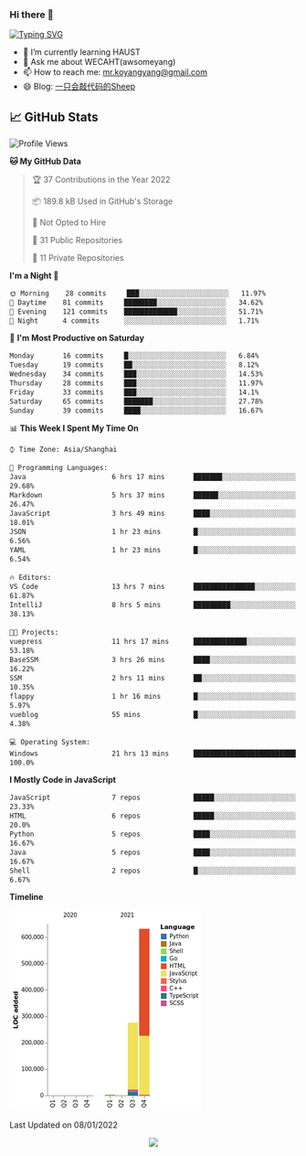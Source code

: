### Hi there 👋

[![Typing SVG](https://readme-typing-svg.herokuapp.com?color=%23F78A63&lines=Here+are+some+ideas+to+get+you+started%3A)](https://git.io/typing-svg)

- 🌱 I’m currently learning HAUST
- 💬 Ask me about WECAHT(awsomeyang)
- 📫 How to reach me: mr.koyangyang@gmail.com
- 😄 Blog: [一只会敲代码的Sheep](https://codeyang.pages.dev/)


## &#x1f4c8; GitHub Stats
<!--START_SECTION:waka-->
![Profile Views](http://img.shields.io/badge/Profile%20Views-0-blue)

**🐱 My GitHub Data** 

> 🏆 37 Contributions in the Year 2022
 > 
> 📦 189.8 kB Used in GitHub's Storage 
 > 
> 🚫 Not Opted to Hire
 > 
> 📜 31 Public Repositories 
 > 
> 🔑 11 Private Repositories  
 > 
**I'm a Night 🦉** 

```text
🌞 Morning    28 commits     ███░░░░░░░░░░░░░░░░░░░░░░   11.97% 
🌆 Daytime    81 commits     ████████░░░░░░░░░░░░░░░░░   34.62% 
🌃 Evening    121 commits    █████████████░░░░░░░░░░░░   51.71% 
🌙 Night      4 commits      ░░░░░░░░░░░░░░░░░░░░░░░░░   1.71%

```
📅 **I'm Most Productive on Saturday** 

```text
Monday       16 commits     █░░░░░░░░░░░░░░░░░░░░░░░░   6.84% 
Tuesday      19 commits     ██░░░░░░░░░░░░░░░░░░░░░░░   8.12% 
Wednesday    34 commits     ███░░░░░░░░░░░░░░░░░░░░░░   14.53% 
Thursday     28 commits     ███░░░░░░░░░░░░░░░░░░░░░░   11.97% 
Friday       33 commits     ███░░░░░░░░░░░░░░░░░░░░░░   14.1% 
Saturday     65 commits     ███████░░░░░░░░░░░░░░░░░░   27.78% 
Sunday       39 commits     ████░░░░░░░░░░░░░░░░░░░░░   16.67%

```


📊 **This Week I Spent My Time On** 

```text
⌚︎ Time Zone: Asia/Shanghai

💬 Programming Languages: 
Java                     6 hrs 17 mins       ███████░░░░░░░░░░░░░░░░░░   29.68% 
Markdown                 5 hrs 37 mins       ██████░░░░░░░░░░░░░░░░░░░   26.47% 
JavaScript               3 hrs 49 mins       ████░░░░░░░░░░░░░░░░░░░░░   18.01% 
JSON                     1 hr 23 mins        █░░░░░░░░░░░░░░░░░░░░░░░░   6.56% 
YAML                     1 hr 23 mins        █░░░░░░░░░░░░░░░░░░░░░░░░   6.54%

🔥 Editors: 
VS Code                  13 hrs 7 mins       ███████████████░░░░░░░░░░   61.87% 
IntelliJ                 8 hrs 5 mins        █████████░░░░░░░░░░░░░░░░   38.13%

🐱‍💻 Projects: 
vuepress                 11 hrs 17 mins      █████████████░░░░░░░░░░░░   53.18% 
BaseSSM                  3 hrs 26 mins       ████░░░░░░░░░░░░░░░░░░░░░   16.22% 
SSM                      2 hrs 11 mins       ██░░░░░░░░░░░░░░░░░░░░░░░   10.35% 
flappy                   1 hr 16 mins        █░░░░░░░░░░░░░░░░░░░░░░░░   5.97% 
vueblog                  55 mins             █░░░░░░░░░░░░░░░░░░░░░░░░   4.38%

💻 Operating System: 
Windows                  21 hrs 13 mins      █████████████████████████   100.0%

```

**I Mostly Code in JavaScript** 

```text
JavaScript               7 repos             █████░░░░░░░░░░░░░░░░░░░░   23.33% 
HTML                     6 repos             █████░░░░░░░░░░░░░░░░░░░░   20.0% 
Python                   5 repos             ████░░░░░░░░░░░░░░░░░░░░░   16.67% 
Java                     5 repos             ████░░░░░░░░░░░░░░░░░░░░░   16.67% 
Shell                    2 repos             █░░░░░░░░░░░░░░░░░░░░░░░░   6.67%

```


**Timeline**

![Chart not found](https://raw.githubusercontent.com/koyangyang/koyangyang/main/charts/bar_graph.png) 


 Last Updated on 08/01/2022
<!--END_SECTION:waka-->

<!-- <div align="center"><img src="https://github-readme-streak-stats.koyang.workers.dev/?user=koyangyang" ></div> -->

<div align="center"><img src="https://activity-graph.koyang.workers.dev/graph?username=koyangyang&theme=github-light" ></div>

<!-- <div align="center"><img src="https://cdn.jsdelivr.net/gh/koyangyang/hugo_comment/assets/github-contribution-grid-snake.svg" ></div> -->

<!-- ![](https://github-readme-stats.vercel.app/api?username=koyangyang&show_icons=true&theme=flag-india)![](https://github-readme-stats.vercel.app/api/top-langs/?username=koyangyang&layout=compact) -->
<!-- <div align="center"><img src="https://github-readme-stats.vercel.app/api?username=koyangyang&show_icons=true&theme=flag-india" ></div> -->
<!-- <img src="https://github-readme-stats.vercel.app/api/top-langs/?username=koyangyang&layout=compact" > -->



<!-- <div align="center"><img src="https://github-readme-stats.vercel.app/api/wakatime?username=koyangyang" ></div> -->


<!--
[![Top Langs](https://github-readme-stats.vercel.app/api/top-langs/?username=koyangyang&langs_count=8)](https://github.com/anuraghazra/github-readme-stats)
- 🔭 I’m currently working on ...
- 👯 I’m looking to collaborate on ...
- 🤔 I’m looking for help with ...
- 💬 Ask me about ...
- 📫 How to reach me: ...
- 😄 Pronouns: ...
- ⚡ Fun fact: ...
-->
